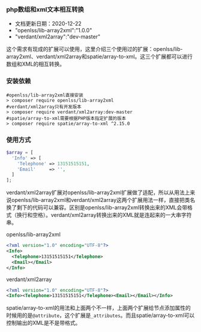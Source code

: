 ### php数组和xml文本相互转换

- 文档更新日期：2020-12-22
- "openlss/lib-array2xml":"1.0.0"
- "verdant/xml2array":"dev-master"

这个需求有现成的扩展可以使用，这里介绍三个使用过的扩展：openlss/lib-array2xml、verdant/xml2array和spatie/array-to-xml。这三个扩展都可以进行数组和XML的相互转换。

### 安装依赖

```shell
#openlss/lib-array2xml直接安装
> composer require openlss/lib-array2xml
#verdant/xml2array只有开发版本
> composer require verdant/xml2array:dev-master
#spatie/array-to-xml需要根据PHP版本指定扩展的版本
> composer require spatie/array-to-xml ^2.15.0
```

### 使用方式

```php
$array = [
  'Info' => [
    'Telephone' => 13151515151,
    'Email'     => '',
  ]
];
```

verdant/xml2array扩展对openlss/lib-array2xml扩展做了适配，所以从用法上来说openlss/lib-array2xml和verdant/xml2array这两个扩展用法一样，直接把类名换了剩下的代码可以兼容。区别是openlss/lib-array2xml转换出来的XML会带格式（换行和空格）。verdant/xml2array转换出来的XML就是连起来的一大串字符串。

openlss/lib-array2xml

```xml
<?xml version="1.0" encoding="UTF-8"?>
<Info>
  <Telephone>13151515151</Telephone>
  <Email></Email>
</Info>
```

verdant/xml2array

```xml
<?xml version="1.0" encoding="UTF-8"?>
<Info><Telephone>13151515151</Telephone><Email></Email></Info>
```

spatie/array-to-xml的用法和上面两个不一样，上面两个扩展给节点添加属性的时候用的是`@attribute`，这个扩展是`_attributes`。而且spatie/array-to-xml可以控制输出的XML是不是带格式。

